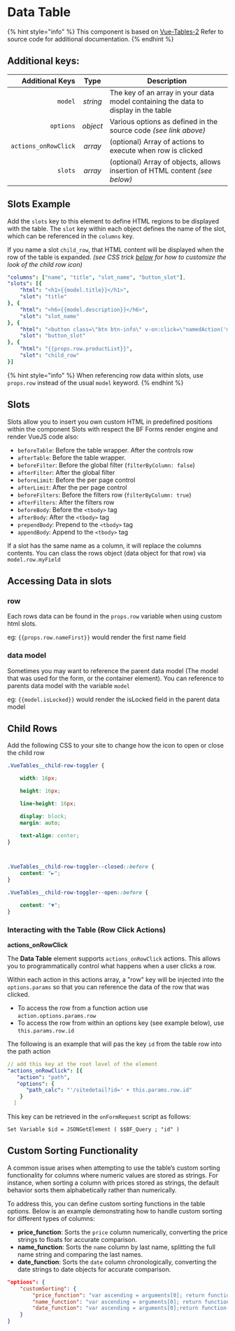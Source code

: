 # Data Table

{% hint style="info" %}
This component is based on [Vue-Tables-2](https://matanya.gitbook.io/vue-tables-2/options-api#options) Refer to source code for additional documentation.
{% endhint %}

## Additional keys:

|      Additional Keys |   Type   | Description                                                                        |
| -------------------: | :------: | ---------------------------------------------------------------------------------- |
|              `model` | _string_ | The key of an array in your data model containing the data to display in the table |
|            `options` | _object_ | Various options as defined in the source code _(see link above)_                   |
| `actions_onRowClick` |  _array_ | (optional) Array of actions to execute when row is clicked                         |
|              `slots` |  _array_ | (optional) Array of objects, allows insertion of HTML content _(see below)_        |

## Slots Example

Add the `slots` key to this element to define HTML regions to be displayed with the table. The `slot` key within each object defines the name of the slot, which can be referenced in the `columns` key.

If you name a slot `child_row`, that HTML content will be displayed when the row of the table is expanded. _(see CSS trick_ [_below_](https://delfs-engineering.gitbook.io/betterforms/usage/formsoverview/components-overview/tables2#child-rows) _for how to customize the look of the child row icon)_

```yaml
"columns": ["name", "title", "slot_name", "button_slot"],
"slots": [{
    "html": "<h1>{{model.title}}</h1>",
    "slot": "title"
}, {
    "html": "<h6>{{model.description}}</h6>",
    "slot": "slot_name"
}, {
    "html": "<button class=\"btn btn-info\" v-on:click=\"namedAction('myNamedAction'; {row: props.row})\"><i class=\"fa fa-check\"></i> OK</button>",
    "slot": "button_slot"
}, {
    "html": "{{props.row.productList}}",
    "slot": "child_row"
}]
```

{% hint style="info" %}
When referencing row data within slots, use `props.row` instead of the usual `model` keyword.
{% endhint %}

## Slots

Slots allow you to insert you own custom HTML in predefined positions within the component Slots with respect the BF Forms render engine and render VueJS code also:

* `beforeTable`: Before the table wrapper. After the controls row
* `afterTable`: Before the table wrapper.
* `beforeFilter`: Before the global filter (`filterByColumn: false`)
* `afterFilter`: After the global filter
* `beforeLimit`: Before the per page control
* `afterLimit`: After the per page control
* `beforeFilters`: Before the filters row (`filterByColumn: true`)
* `afterFilters`: After the filters row
* `beforeBody`: Before the `<tbody>` tag
* `afterBody`: After the `<tbody>` tag
* `prependBody`: Prepend to the `<tbody>` tag
* `appendBody`: Append to the `<tbody>` tag

If a slot has the same name as a column, it will replace the columns contents. You can class the rows object (data object for that row) via `model.row.myField`

## Accessing Data in slots

### row

Each rows data can be found in the `props.row` variable when using custom html slots.

eg: `{{props.row.nameFirst}}` would render the first name field

### data model

Sometimes you may want to reference the parent data model (The model that was used for the form, or the container element). You can reference to parents data model with the variable `model`

eg: `{{model.isLocked}}` would render the isLocked field in the parent data model

## Child Rows

Add the following CSS to your site to change how the icon to open or close the child row

```css
.VueTables__child-row-toggler {

    width: 16px;

    height: 16px;

    line-height: 16px;

    display: block;
    margin: auto;

    text-align: center;
}



.VueTables__child-row-toggler--closed::before {
    content: "►";
}

.VueTables__child-row-toggler--open::before {

    content: "▼";
}
```

### Interacting with the Table (Row Click Actions)

**actions\_onRowClick**

The **Data Table** element supports `actions_onRowClick` actions. This allows you to programmatically control what happens when a user clicks a row.

Within each action in this actions array, a "row" key will be injected into the `options.params` so that you can reference the data of the row that was clicked.

* To access the row from a function action use `action.options.params.row`
* To access the row from within an options key (see example below), use `this.params.row.id`

The following is an example that will pas the key `id` from the table row into the path action

```yaml
// add this key at the root level of the element
"actions_onRowClick": [{
   "action": "path",
   "options": {
      "path_calc": "'/sitedetail?id=' + this.params.row.id"
    }
  ]
```

This key can be retrieved in the `onFormRequest` script as follows:

```
Set Variable $id = JSONGetElement ( $$BF_Query ; "id" )
```

## Custom Sorting Functionality

A common issue arises when attempting to use the table’s custom sorting functionality for columns where numeric values are stored as strings. For instance, when sorting a column with prices stored as strings, the default behavior sorts them alphabetically rather than numerically.

To address this, you can define custom sorting functions in the table options. Below is an example demonstrating how to handle custom sorting for different types of columns:

* **price\_function**: Sorts the `price` column numerically, converting the price strings to floats for accurate comparison.
* **name\_function**: Sorts the `name` column by last name, splitting the full name string and comparing the last names.
* **date\_function**: Sorts the `date` column chronologically, converting the date strings to date objects for accurate comparison.

```json
"options": {
    "customSorting": {
        "price_function": "var ascending = arguments[0]; return function(a,b){if (ascending) return parseFloat(a.price) >= parseFloat(b.price) ? 1 : -1; return parseFloat(a.price) <= parseFloat(b.price) ? 1 : -1;}",
        "name_function": "var ascending = arguments[0]; return function(a,b){if (ascending) return a.name.split(' ')[1] >= b.name.split(' ')[1] ? 1 : -1; return a.name.split(' ')[1] <= b.name.split(' ')[1] ? 1 : -1;}",
        "date_function": "var ascending = arguments[0];return function(a, b) {if (ascending) return moment(a.date, 'M/D/YYYY').isAfter(moment(b.date, 'M/D/YYYY')) ? 1 : -1;return moment(b.date, 'M/D/YYYY').isAfter(moment(a.date, 'M/D/YYYY')) ? 1 : -1;}"
    }
}

```

